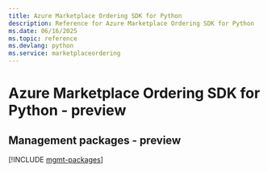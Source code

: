 ```yaml
---
title: Azure Marketplace Ordering SDK for Python
description: Reference for Azure Marketplace Ordering SDK for Python
ms.date: 06/16/2025
ms.topic: reference
ms.devlang: python
ms.service: marketplaceordering
---
```

# Azure Marketplace Ordering SDK for Python - preview

## Management packages - preview
[!INCLUDE [mgmt-packages](marketplace-ordering-mgmt-index.md)]